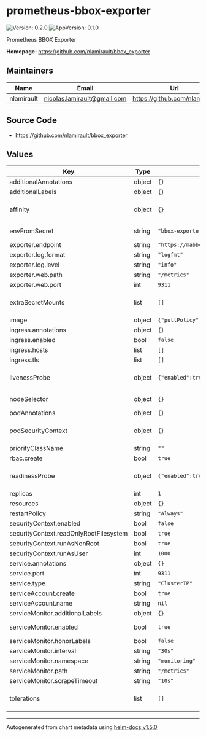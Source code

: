 # prometheus-bbox-exporter

![Version: 0.2.0](https://img.shields.io/badge/Version-0.2.0-informational?style=flat-square) ![AppVersion: 0.1.0](https://img.shields.io/badge/AppVersion-0.1.0-informational?style=flat-square)

Prometheus BBOX Exporter

**Homepage:** <https://github.com/nlamirault/bbox_exporter>

## Maintainers

| Name | Email | Url |
| ---- | ------ | --- |
| nlamirault | nicolas.lamirault@gmail.com | https://github.com/nlamirault |

## Source Code

* <https://github.com/nlamirault/bbox_exporter>

## Values

| Key | Type | Default | Description |
|-----|------|---------|-------------|
| additionalAnnotations | object | `{}` | Additional annotations to add to all resources |
| additionalLabels | object | `{}` |  |
| affinity | object | `{}` | Affinity for pod assignment Ref: https://kubernetes.io/docs/concepts/configuration/assign-pod-node/#affinity-and-anti-affinity |
| envFromSecret | string | `"bbox-exporter"` | The name of a secret in the same kubernetes namespace which contain values to be added to the environment |
| exporter.endpoint | string | `"https://mabbox.bytel.fr"` | Bbox URL |
| exporter.log.format | string | `"logfmt"` | Log format. Could be logfmt or json |
| exporter.log.level | string | `"info"` | Log level |
| exporter.web.path | string | `"/metrics"` | Path under which to expose metrics. |
| exporter.web.port | int | `9311` | HTTP port used |
| extraSecretMounts | list | `[]` | Additional secret mounts Defines additional mounts with secrets. Secrets must be manually created in the namespace. |
| image | object | `{"pullPolicy":"IfNotPresent","repository":"ghcr.io/nlamirault/bbox_exporter","tag":"v0.2.0"}` | Docker image |
| ingress.annotations | object | `{}` |  |
| ingress.enabled | bool | `false` |  |
| ingress.hosts | list | `[]` |  |
| ingress.tls | list | `[]` |  |
| livenessProbe | object | `{"enabled":true,"initialDelaySeconds":0,"timeoutSeconds":1}` | Configure Kubernetes liveness probe. Ref: https://kubernetes.io/docs/tasks/configure-pod-container/configure-liveness-readiness-probes/ |
| nodeSelector | object | `{}` | Node labels for pod assignment Ref: https://kubernetes.io/docs/user-guide/node-selection/ |
| podAnnotations | object | `{}` |  |
| podSecurityContext | object | `{}` | Configure Kubernetes security context for pod Ref: https://kubernetes.io/docs/tasks/configure-pod-container/security-context/ |
| priorityClassName | string | `""` |  |
| rbac.create | bool | `true` | Specifies whether RBAC resources should be created |
| readinessProbe | object | `{"enabled":true,"initialDelaySeconds":0,"periodSeconds":10,"successThreshold":1,"timeoutSeconds":1}` | Configure Kubernetes readiness probe. Ref: https://kubernetes.io/docs/tasks/configure-pod-container/configure-liveness-readiness-probes/ |
| replicas | int | `1` | Number of instance |
| resources | object | `{}` | Container resources: requests and limits for CPU, Memory |
| restartPolicy | string | `"Always"` |  |
| securityContext.enabled | bool | `false` |  |
| securityContext.readOnlyRootFilesystem | bool | `true` |  |
| securityContext.runAsNonRoot | bool | `true` |  |
| securityContext.runAsUser | int | `1000` |  |
| service.annotations | object | `{}` |  |
| service.port | int | `9311` |  |
| service.type | string | `"ClusterIP"` |  |
| serviceAccount.create | bool | `true` | Specifies whether a ServiceAccount should be created |
| serviceAccount.name | string | `nil` |  |
| serviceMonitor.additionalLabels | object | `{}` | Add custom labels to the ServiceMonitor resource |
| serviceMonitor.enabled | bool | `true` | Enable this if you're using https://github.com/coreos/prometheus-operator |
| serviceMonitor.honorLabels | bool | `false` |  |
| serviceMonitor.interval | string | `"30s"` | Fallback to the prometheus default unless specified |
| serviceMonitor.namespace | string | `"monitoring"` | Namespace to deploy the ServiceMonitor |
| serviceMonitor.path | string | `"/metrics"` | Path to scrape metrics |
| serviceMonitor.scrapeTimeout | string | `"10s"` | Timeout for scrape metrics request |
| tolerations | list | `[]` | Tolerations for pod assignment Ref: https://kubernetes.io/docs/concepts/configuration/taint-and-toleration/ |

----------------------------------------------
Autogenerated from chart metadata using [helm-docs v1.5.0](https://github.com/norwoodj/helm-docs/releases/v1.5.0)
